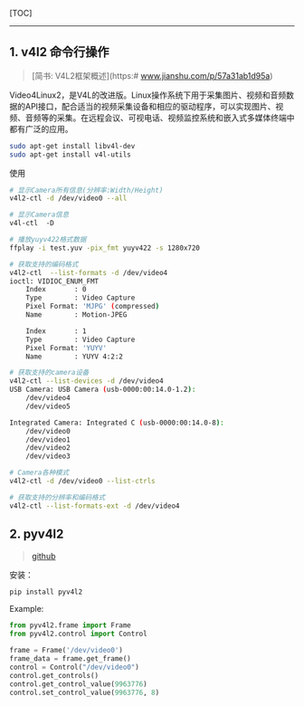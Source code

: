 <!--
+++
title       = "OpenCV的摄像头取图模块: V4L2"
description = "1. v4l2 命令行操作; 2. pyv4l2"
date        = "2022-01-03"
tags        = []
categories  = ["5-框架应用","57-opencv"]
series      = []
keywords    = []
weight      = 5
toc         = true
draft       = false
+++ -->

[TOC]

---

## 1. v4l2 命令行操作
> [简书: V4L2框架概述](https:# www.jianshu.com/p/57a31ab1d95a)

Video4Linux2，是V4L的改进版。Linux操作系统下用于采集图片、视频和音频数据的API接口，配合适当的视频采集设备和相应的驱动程序，可以实现图片、视频、音频等的采集。在远程会议、可视电话、视频监控系统和嵌入式多媒体终端中都有广泛的应用。

```sh
sudo apt-get install libv4l-dev
sudo apt-get install v4l-utils
```

使用

```sh
# 显示Camera所有信息(分辨率:Width/Height)
v4l2-ctl -d /dev/video0 --all

# 显示Camera信息
v4l-ctl  -D

# 播放yuyv422格式数据
ffplay -i test.yuv -pix_fmt yuyv422 -s 1280x720

# 获取支持的编码格式
v4l2-ctl  --list-formats -d /dev/video4
ioctl: VIDIOC_ENUM_FMT
    Index       : 0
    Type        : Video Capture
    Pixel Format: 'MJPG' (compressed)
    Name        : Motion-JPEG

    Index       : 1
    Type        : Video Capture
    Pixel Format: 'YUYV'
    Name        : YUYV 4:2:2

# 获取支持的camera设备
v4l2-ctl --list-devices -d /dev/video4
USB Camera: USB Camera (usb-0000:00:14.0-1.2):
    /dev/video4
    /dev/video5

Integrated Camera: Integrated C (usb-0000:00:14.0-8):
    /dev/video0
    /dev/video1
    /dev/video2
    /dev/video3

# Camera各种模式
v4l2-ctl -d /dev/video0 --list-ctrls

# 获取支持的分辨率和编码格式
v4l2-ctl --list-formats-ext -d /dev/video4
```

## 2. pyv4l2
> [github](https://github.com/duanhongyi/pyv4l2)

安装：

```sh
pip install pyv4l2
```

Example:

```py
from pyv4l2.frame import Frame
from pyv4l2.control import Control

frame = Frame('/dev/video0')
frame_data = frame.get_frame()
control = Control("/dev/video0")
control.get_controls()
control.get_control_value(9963776)
control.set_control_value(9963776, 8)
```
